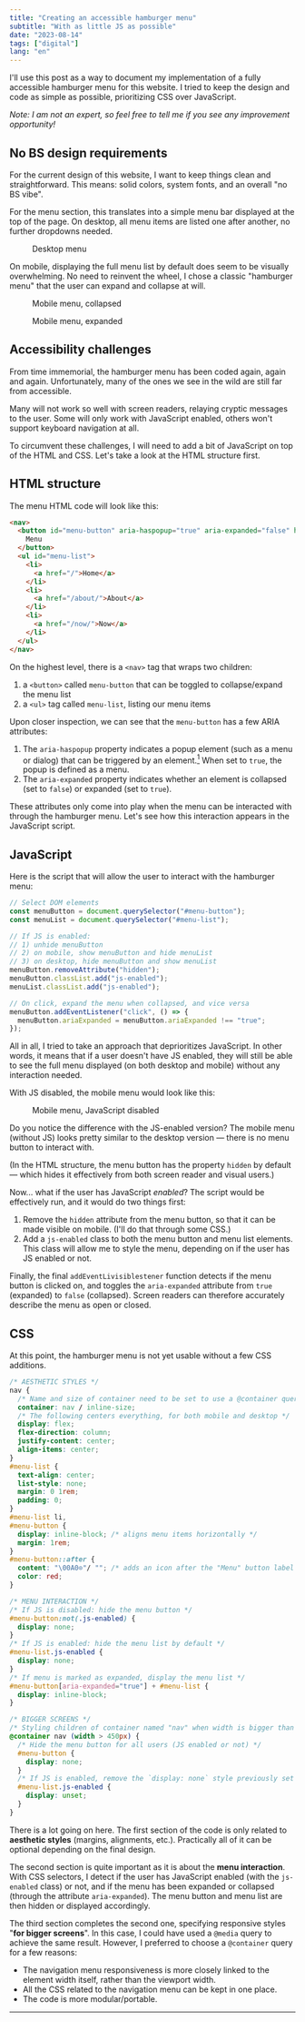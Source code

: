 ```yaml
---
title: "Creating an accessible hamburger menu"
subtitle: "With as little JS as possible"
date: "2023-08-14"
tags: ["digital"]
lang: "en"
---
```


I'll use this post as a way to document my implementation of a fully accessible hamburger menu for this website. I tried to keep the design and code as simple as possible, prioritizing CSS over JavaScript.

_Note: I am not an expert, so feel free to tell me if you see any improvement opportunity!_

## No BS design requirements

For the current design of this website, I want to keep things clean and straightforward. This means: solid colors, system fonts, and an overall "no BS vibe".

For the menu section, this translates into a simple menu bar displayed at the top of the page. On desktop, all menu items are listed one after another, no further dropdowns needed.

<figure>
  <img class="outline" src="/public/img/20230814_desktop-menu.webp" alt="" />
  <figcaption>
  Desktop menu
  </figcaption>
</figure>

On mobile, displaying the full menu list by default does seem to be visually overwhelming. No need to reinvent the wheel, I chose a classic "hamburger menu" that the user can expand and collapse at will.

<div class="stack-img">
  <figure>
    <img class="outline" src="/public/img/20230814_mobile-menu-collapsed.webp" alt="" />
    <figcaption>
    Mobile menu, collapsed 
    </figcaption>
  </figure>
  <figure>
    <img class="outline" src="/public/img/20230814_mobile-menu-expanded.webp" alt="" />
    <figcaption>
    Mobile menu, expanded
    </figcaption>
  </figure>
</div>

## Accessibility challenges

From time immemorial, the hamburger menu has been coded again, again and again. Unfortunately, many of the ones we see in the wild are still far from accessible.

Many will not work so well with screen readers, relaying cryptic messages to the user. Some will only work with JavaScript enabled, others won't support keyboard navigation at all.

To circumvent these challenges, I will need to add a bit of JavaScript on top of the HTML and CSS. Let's take a look at the HTML structure first.

## HTML structure

The menu HTML code will look like this:

```html
<nav>
  <button id="menu-button" aria-haspopup="true" aria-expanded="false" hidden>
    Menu
  </button>
  <ul id="menu-list">
    <li>
      <a href="/">Home</a>
    </li>
    <li>
      <a href="/about/">About</a>
    </li>
    <li>
      <a href="/now/">Now</a>
    </li>
  </ul>
</nav>
```

On the highest level, there is a `<nav>` tag that wraps two children:

1. a `<button>` called `menu-button` that can be toggled to collapse/expand the menu list
2. a `<ul>` tag called `menu-list`, listing our menu items

Upon closer inspection, we can see that the `menu-button` has a few ARIA attributes:

1. The `aria-haspopup` property indicates a popup element (such as a menu or dialog) that can be triggered by an element.[^1] When set to `true`, the popup is defined as a menu.
2. The `aria-expanded` property indicates whether an element is collapsed (set to `false`) or expanded (set to `true`).

These attributes only come into play when the menu can be interacted with through the hamburger menu. Let's see how this interaction appears in the JavaScript script.

## JavaScript

Here is the script that will allow the user to interact with the hamburger menu:

```js
// Select DOM elements
const menuButton = document.querySelector("#menu-button");
const menuList = document.querySelector("#menu-list");

// If JS is enabled:
// 1) unhide menuButton
// 2) on mobile, show menuButton and hide menuList
// 3) on desktop, hide menuButton and show menuList
menuButton.removeAttribute("hidden");
menuButton.classList.add("js-enabled");
menuList.classList.add("js-enabled");

// On click, expand the menu when collapsed, and vice versa
menuButton.addEventListener("click", () => {
  menuButton.ariaExpanded = menuButton.ariaExpanded !== "true";
});
```

All in all, I tried to take an approach that deprioritizes JavaScript. In other words, it means that if a user doesn't have JS enabled, they will still be able to see the full menu displayed (on both desktop and mobile) without any interaction needed.

With JS disabled, the mobile menu would look like this:

<figure>
  <img class="outline" src="/public/img/20230814_mobile-menu-no-js.webp" alt="" />
  <figcaption>
  Mobile menu, JavaScript disabled
  </figcaption>
</figure>

Do you notice the difference with the JS-enabled version? The mobile menu (without JS) looks pretty similar to the desktop version — there is no menu button to interact with.

(In the HTML structure, the menu button has the property `hidden` by default — which hides it effectively from both screen reader and visual users.)

Now... what if the user has JavaScript _enabled_? The script would be effectively run, and it would do two things first:

1. Remove the `hidden` attribute from the menu button, so that it can be made visible on mobile. (I'll do that through some CSS.)
2. Add a `js-enabled` class to both the menu button and menu list elements. This class will allow me to style the menu, depending on if the user has JS enabled or not.

Finally, the final `addEventLivisiblestener` function detects if the menu button is clicked on, and toggles the `aria-expanded` attribute from `true` (expanded) to `false` (collapsed). Screen readers can therefore accurately describe the menu as open or closed.

## CSS

At this point, the hamburger menu is not yet usable without a few CSS additions.

```css
/* AESTHETIC STYLES */
nav {
  /* Name and size of container need to be set to use a @container query */
  container: nav / inline-size;
  /* The following centers everything, for both mobile and desktop */
  display: flex;
  flex-direction: column;
  justify-content: center;
  align-items: center;
}
#menu-list {
  text-align: center;
  list-style: none;
  margin: 0 1rem;
  padding: 0;
}
#menu-list li,
#menu-button {
  display: inline-block; /* aligns menu items horizontally */
  margin: 1rem;
}
#menu-button::after {
  content: "\00A0⊙"/ ""; /* adds an icon after the "Menu" button label */
  color: red;
}

/* MENU INTERACTION */
/* If JS is disabled: hide the menu button */
#menu-button:not(.js-enabled) {
  display: none;
}
/* If JS is enabled: hide the menu list by default */
#menu-list.js-enabled {
  display: none;
}
/* If menu is marked as expanded, display the menu list */
#menu-button[aria-expanded="true"] + #menu-list {
  display: inline-block;
}

/* BIGGER SCREENS */
/* Styling children of container named "nav" when width is bigger than 450px */
@container nav (width > 450px) {
  /* Hide the menu button for all users (JS enabled or not) */
  #menu-button {
    display: none;
  }
  /* If JS is enabled, remove the `display: none` style previously set */
  #menu-list.js-enabled {
    display: unset;
  }
}
```

There is a lot going on here. The first section of the code is only related to **aesthetic styles** (margins, alignments, etc.). Practically all of it can be optional depending on the final design.

The second section is quite important as it is about the **menu interaction**. With CSS selectors, I detect if the user has JavaScript enabled (with the `js-enabled` class) or not, and if the menu has been expanded or collapsed (through the attribute `aria-expanded`). The menu button and menu list are then hidden or displayed accordingly.

The third section completes the second one, specifying responsive styles "**for bigger screens**". In this case, I could have used a `@media` query to achieve the same result. However, I preferred to choose a `@container` query for a few reasons:

- The navigation menu responsiveness is more closely linked to the element width itself, rather than the viewport width.
- All the CSS related to the navigation menu can be kept in one place.
- The code is more modular/portable.

---

<div class="embed-container" style="padding-top: 120%;">
  <iframe scrolling="no" title="Accessible hamburger menu" src="https://codepen.io/hgcl/embed/qEOKQbZ?default-tab=html%2Cresult" frameborder="no" loading="lazy" allowtransparency="true" allowfullscreen="true">
  </iframe>
  See the Pen <a href="https://codepen.io/hgcl/pen/qEOKQbZ">
    Accessible hamburger menu</a> by Clara (<a href="https://codepen.io/hgcl">@hgcl</a>) CodePen.
</div>

The final result looks simple: a menu bar for desktop, a hamburger menu for mobile. Adding a few CSS and JavaScript tweaks made sure that screen readers, keyboard users, and no-JavaScript users are also able to navigate the website successfully.

And... that's about it. --ENDCHAR--

[^1]: More info on the [W3C doc about the `aria-haspopup` attribute](https://w3c.github.io/aria/#aria-haspopup)
[^2]: More info on the [W3C doc about the `aria-expanded` attribute](https://w3c.github.io/aria/#aria-expanded)
